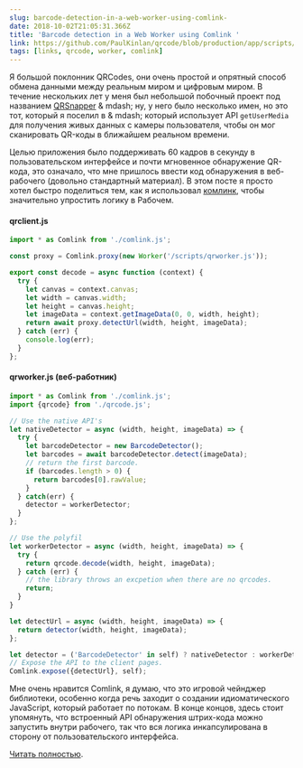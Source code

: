 ```yaml
---
slug: barcode-detection-in-a-web-worker-using-comlink-
date: 2018-10-02T21:05:31.366Z
title: 'Barcode detection in a Web Worker using Comlink '
link: https://github.com/PaulKinlan/qrcode/blob/production/app/scripts/qrworker.js
tags: [links, qrcode, worker, comlink]
---
```

Я большой поклонник QRCodes, они очень простой и опрятный способ обмена данными между реальным миром и цифровым миром. В течение нескольких лет у меня был небольшой побочный проект под названием [QRSnapper](https://qrsnapper.com) & mdash; ну, у него было несколько имен, но это тот, который я поселил в & mdash; который использует API `getUserMedia` для получения живых данных с камеры пользователя, чтобы он мог сканировать QR-коды в ближайшем реальном времени.

Целью приложения было поддерживать 60 кадров в секунду в пользовательском интерфейсе и почти мгновенное обнаружение QR-кода, это означало, что мне пришлось ввести код обнаружения в веб-рабочего (довольно стандартный материал). В этом посте я просто хотел быстро поделиться тем, как я использовал [комлинк](https://github.com/GoogleChromeLabs/comlink), чтобы значительно упростить логику в Рабочем.

#### qrclient.js


```javascript
import * as Comlink from './comlink.js';

const proxy = Comlink.proxy(new Worker('/scripts/qrworker.js')); 

export const decode = async function (context) {
  try {
    let canvas = context.canvas;
    let width = canvas.width;
    let height = canvas.height;
    let imageData = context.getImageData(0, 0, width, height);
    return await proxy.detectUrl(width, height, imageData);
  } catch (err) {
    console.log(err);
  }
};
```
#### qrworker.js (веб-работник)


```javascript
import * as Comlink from './comlink.js';
import {qrcode} from './qrcode.js';

// Use the native API's
let nativeDetector = async (width, height, imageData) => {
  try {
    let barcodeDetector = new BarcodeDetector();
    let barcodes = await barcodeDetector.detect(imageData);
    // return the first barcode.
    if (barcodes.length > 0) {
      return barcodes[0].rawValue;
    }
  } catch(err) {
    detector = workerDetector;
  }
};

// Use the polyfil
let workerDetector = async (width, height, imageData) => {
  try {
    return qrcode.decode(width, height, imageData);
  } catch (err) {
    // the library throws an excpetion when there are no qrcodes.
    return;
  }
}

let detectUrl = async (width, height, imageData) => {
  return detector(width, height, imageData);
};

let detector = ('BarcodeDetector' in self) ? nativeDetector : workerDetector;
// Expose the API to the client pages.
Comlink.expose({detectUrl}, self);
```
Мне очень нравится Comlink, я думаю, что это игровой чейнджер библиотеки, особенно когда речь заходит о создании идиоматического JavaScript, который работает по потокам. В конце концов, здесь стоит упомянуть, что встроенный API обнаружения штрих-кода можно запустить внутри рабочего, так что вся логика инкапсулирована в сторону от пользовательского интерфейса.

[Читать полностью](https://github.com/PaulKinlan/qrcode/blob/production/app/scripts/qrworker.js).
